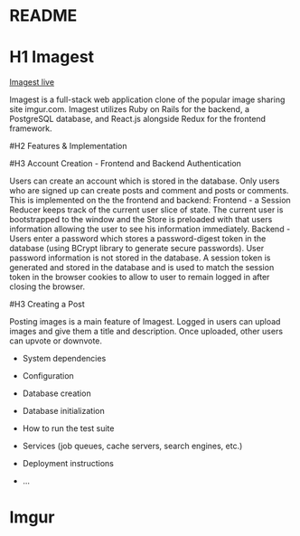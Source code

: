 # README

# H1 Imagest

[Imagest live](https://imagest.herokuapp.com/#/)

Imagest is a full-stack web application clone of the popular image sharing site imgur.com. Imagest utilizes Ruby on Rails for the backend, a PostgreSQL database, and React.js alongside Redux for the frontend framework.

#H2 Features & Implementation

#H3 Account Creation - Frontend and Backend Authentication

Users can create an account which is stored in the database. Only users who are signed up can create posts and comment and posts or comments. This is implemented on the the frontend and backend:
Frontend - a Session Reducer keeps track of the current user slice of state. The current user is bootstrapped to the window and the Store is preloaded with that users information allowing the user to see his information immediately.
Backend - Users enter a password which stores a password-digest token in the database (using BCrypt library to generate secure passwords). User password information is not stored in the database. A session token is generated and stored in the database and is used to match the session token in the browser cookies to allow to user to remain logged in after closing the browser.

#H3 Creating a Post

Posting images is a main feature of Imagest. Logged in users can upload images and give them a title and description. Once uploaded, other users can upvote or downvote.

* System dependencies

* Configuration

* Database creation

* Database initialization

* How to run the test suite

* Services (job queues, cache servers, search engines, etc.)

* Deployment instructions

* ...
# Imgur
